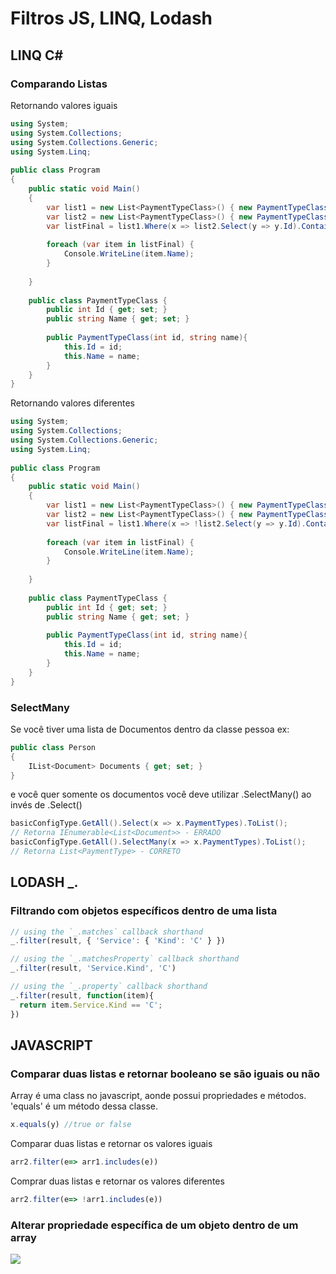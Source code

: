# Filtros JS, LINQ, Lodash

## **LINQ C\#**

### Comparando Listas

Retornando valores iguais

```csharp
using System;
using System.Collections;
using System.Collections.Generic;
using System.Linq;
                    
public class Program
{
    public static void Main()
    {
		var list1 = new List<PaymentTypeClass>() { new PaymentTypeClass(1, "Dinheiro"), new PaymentTypeClass(2, "Cheque")};
		var list2 = new List<PaymentTypeClass>() { new PaymentTypeClass(1, "Dinheiro")};
		var listFinal = list1.Where(x => list2.Select(y => y.Id).Contains(x.Id));
		
		foreach (var item in listFinal) {
			Console.WriteLine(item.Name);
		}
		
	}
	
	public class PaymentTypeClass {
		public int Id { get; set; }
		public string Name { get; set; }
		
		public PaymentTypeClass(int id, string name){
			this.Id = id;
			this.Name = name;
		}
	}
}
```

Retornando valores diferentes

```csharp
using System;
using System.Collections;
using System.Collections.Generic;
using System.Linq;
                    
public class Program
{
    public static void Main()
    {
		var list1 = new List<PaymentTypeClass>() { new PaymentTypeClass(1, "Dinheiro"), new PaymentTypeClass(2, "Cheque")};
		var list2 = new List<PaymentTypeClass>() { new PaymentTypeClass(1, "Dinheiro")};
		var listFinal = list1.Where(x => !list2.Select(y => y.Id).Contains(x.Id));
		
		foreach (var item in listFinal) {
			Console.WriteLine(item.Name);
		}
		
	}
	
	public class PaymentTypeClass {
		public int Id { get; set; }
		public string Name { get; set; }
		
		public PaymentTypeClass(int id, string name){
			this.Id = id;
			this.Name = name;
		}
	}
}
```

### SelectMany

Se você tiver uma lista de Documentos dentro da classe pessoa ex:

```csharp
public class Person
{
    IList<Document> Documents { get; set; }
}
```

e você quer somente os documentos você deve utilizar .SelectMany\(\) ao invés de .Select\(\)

```csharp
basicConfigType.GetAll().Select(x => x.PaymentTypes).ToList();
// Retorna IEnumerable<List<Document>> - ERRADO
basicConfigType.GetAll().SelectMany(x => x.PaymentTypes).ToList();
// Retorna List<PaymentType> - CORRETO
```

## LODASH \_.

### Filtrando com objetos específicos dentro de uma lista

```javascript
// using the `_.matches` callback shorthand
_.filter(result, { 'Service': { 'Kind': 'C' } })

// using the `_.matchesProperty` callback shorthand
_.filter(result, 'Service.Kind', 'C')

// using the `_.property` callback shorthand
_.filter(result, function(item){
  return item.Service.Kind == 'C';
})
```

## JAVASCRIPT

### Comparar duas listas e retornar booleano se são iguais ou não

Array é uma class no javascript, aonde possui propriedades e métodos. 'equals' é um método dessa classe.

```javascript
x.equals(y) //true or false
```

Comparar duas listas e retornar os valores iguais

```javascript
arr2.filter(e=> arr1.includes(e))
```

Comprar duas listas e retornar os valores diferentes

```javascript
arr2.filter(e=> !arr1.includes(e))
```

### Alterar propriedade específica de um objeto dentro de um array

![](https://s3.amazonaws.com/notejoy/note_images/248051.1.MicrosoftTeams-image%20%285%29.png)


